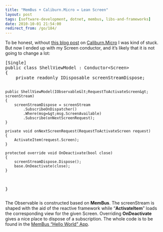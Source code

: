 ```yaml
---
title: "MemBus + Caliburn.Micro = Lean Screen"
layout: post
tags: [software-development, dotnet, membus, libs-and-frameworks]
date: 2010-10-01 21:54:00
redirect_from: /go/184/
---
```


To be honest, without [this blog post](http://www.rudigrobler.net/Blog/screen-conductor-101) on [Caliburn.Micro](http://caliburnmicro.codeplex.com/) I was kind of stuck. But now I ended up with my Screen conductor, and it’s likely that it is not going to change a lot:
 <div style="padding-bottom: 0px; margin: 0px; padding-left: 0px; padding-right: 0px; display: inline; float: none; padding-top: 0px" id="scid:812469c5-0cb0-4c63-8c15-c81123a09de7:5c9b4a60-78d4-4fc8-97b3-89ac13b6ea27" class="wlWriterEditableSmartContent"><pre name="code" class="c#">[Single]
public class ShellViewModel : Conductor&lt;Screen&gt;
{
    private readonly IDisposable screenStreamDispose;

    public ShellViewModel(IObservable&lt;RequestToActivateScreen&gt; screenStream)
    {
        screenStreamDispose = screenStream
            .SubscribeOnDispatcher()
            .Where(msg=&gt;msg.ScreenAvailable)
            .Subscribe(onNextScreenRequest);
    }

    private void onNextScreenRequest(RequestToActivateScreen request)
    {
        ActivateItem(request.Screen);
    }

    protected override void OnDeactivate(bool close)
    {
        screenStreamDispose.Dispose();
        base.OnDeactivate(close);
    }
}</pre></div>

The Observable is constructed based on **MemBus**. The screenStream is shaped with the aid of the reactive framework while “**ActivateItem**” loads the corresponding view for the given Screen. Overriding **OnDeactivate** gives a nice place to dispose of a subscription. The whole code is to be found in the [MemBus “Hello World” App](http://github.com/flq/MemBus/tree/master//Membus.WpfTwitterClient/).